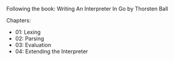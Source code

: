 Following the book: Writing An Interpreter In Go by Thorsten Ball

Chapters:
- 01: Lexing
- 02: Parsing
- 03: Evaluation
- 04: Extending the Interpreter
